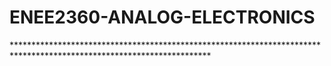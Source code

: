 # ENEE2360-ANALOG-ELECTRONICS
<P>*********************************************************************************************************************</P>

